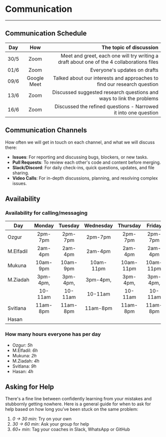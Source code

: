 <!--
    this template is for inspiration, feel free to change it however you like!

    Careful! be sure to protect your privacy when filling out this document
        everything you write here will be public
        so share only what you are comfortable sharing online
        you can share the rest in confidence with you group by another channel
-->

<!-- markdownlint-disable MD013 -->

# Communication

---

## Communication Schedule


| Day    | How | The topic of discussion |
| :----: | :-: | ----------------------: |
| 30/5   |Zoom | Meet and greet, each one will try writing a draft about one of the 4 collaborations files|
| 01/6   |Zoom | Everyone's updates on drafts |
| 09/6   |Google Meet | Talked about our interests and approaches to find our research question |
| 13/6   |Zoom | Discussed suggested research questions and ways to link the problems |
| 16/6   |Zoom | Discussed the refined questions - Narrowed it into one question |


## Communication Channels

How often we will get in touch on each channel, and what we will discuss there:

- **Issues**: For reporting and discussing bugs, blockers, or new tasks.
- **Pull Requests**: To review each other's code and content before merging.
- **Slack/Discord**: For daily check-ins, quick questions, updates, and file sharing.
- **Video Calls**: For in-depth discussions, planning, and resolving complex issues.

## Availability

### Availability for calling/messaging

| Day      | Monday     | Tuesday    | Wednesday  | Thursday   | Friday     | Saturday   | Sunday     |
| -------- | :--------: | :--------: | :--------: | :--------: | :--------: | :--------: | :--------: |
| Ozgur    | 2pm-7pm    | 2pm-7pm    | 2pm-7pm    | 2pm-7pm    | 2pm-7pm    |            |            |
| M.Elfadil| 2am-4pm    | 2am-4pm    | 2am-4pm    | 2am-4pm    | 2am-4pm    | 2am-4pm    | 2am-4pm    |
| Mukuna   | 10am-9pm  | 10am-9pm  | 10am-11pm  | 10am-11pm  | 10am-11pm | 8am-5pm   |            |
| M.Ziadah | 3pm-4pm,   | 3pm-4pm,   | 3pm-4pm,   | 3pm-4pm,   | 3pm-4pm,   | 3pm-4pm,   | 3pm-4pm,   |
|          | 10-11am    | 10-11am    | 10-11am    | 10-11am    | 10-11am    | 10-11am    | 10-11am    |
| Svitlana | 11am-8pm   | 11am-8pm   | 11am-8pm   | 11am-8pm   | 11am-8pm   | 11am-3pm   |            |
| Hasan    |            |            |            |            |            |            |            |

### How many hours everyone has per day

- Ozgur: _5h_
- M.Elfadil: _6h_
- Mukuna: _2h_
- M.Ziadah: _4h_
- Svitlana: _9h_
- Hasan: _4h_

## Asking for Help

There's a fine line between confidently learning from your mistakes and stubbornly
getting nowhere. Here is a general guide for when to ask for help based on how long
you’ve been stuck on the same problem:

1. _0 → 30 min_: Try on your own
2. _30 → 60 min_: Ask your group for help
3. _60+ min_: Tag your coaches in Slack, WhatsApp or GitHub

